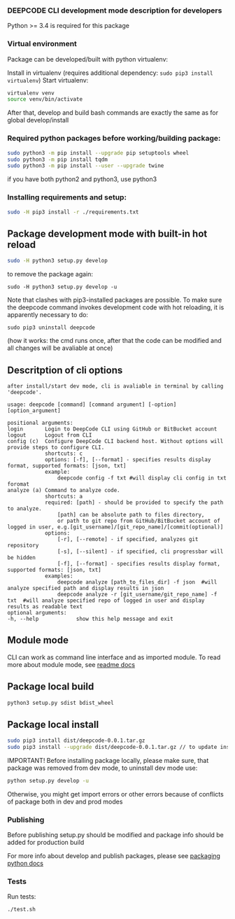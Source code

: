 ### DEEPCODE CLI development mode description for developers

Python >= 3.4 is required for this package

### Virtual environment

Package can be developed/built with python virtualenv:

Install in virtualenv (requires additional dependency: `sudo pip3 install virtualenv`)
Start virtualenv:

```bash
virtualenv venv
source venv/bin/activate
```

After that, develop and build bash commands are exactly the same as for global develop/install

### Required python packages before working/building package:

```bash
sudo python3 -m pip install --upgrade pip setuptools wheel
sudo python3 -m pip install tqdm
sudo python3 -m pip install --user --upgrade twine
```

if you have both python2 and python3, use python3

### Installing requirements and setup:

```bash
sudo -H pip3 install -r ./requirements.txt
```

## Package development mode with built-in hot reload

```bash
sudo -H python3 setup.py develop
```

to remove the package again:

```
sudo -H python3 setup.py develop -u
```

Note that clashes with pip3-installed packages are possible. To make sure the deepcode command
invokes development code with hot reloading, it is apparently necessary to do:

```
sudo pip3 uninstall deepcode
```

(how it works: the cmd runs once, after that the code can be modified and all changes will be avaliable at once)

## Descritption of cli options

```
after install/start dev mode, cli is avaliable in terminal by calling 'deepcode'.

usage: deepcode [command] [command argument] [-option] [option_argument]

positional arguments:
login       Login to DeepCode CLI using GitHub or BitBucket account
logout      Logout from CLI
config (c)  Configure DeepCode CLI backend host. Without options will provide steps to configure CLI.
            shortcuts: c
            options: [-f], [--format] - specifies results display format, supported formats: [json, txt]
            example:
                deepcode config -f txt #will display cli config in txt foromat
analyze (a) Command to analyze code.
            shortcuts: a
            required: [path] - should be provided to specify the path to analyze.
                [path] can be absolute path to files directory,
                or path to git repo from GitHub/BitBucket account of logged in user, e.g.[git_username]/[git_repo_name]/[commit(optional)]
            options:
                [-r], [--remote] - if specified, analyzes git repository
                [-s], [--silent] - if specified, cli progressbar will be hidden
                [-f], [--format] - specifies results display format, supported formats: [json, txt]
            examples:
                deepcode analyze [path_to_files_dir] -f json  #will analyze specified path and display results in json
                deepcode analyze -r [git_username/git_repo_name] -f txt  #will analyze specified repo of logged in user and display results as readable text
optional arguments:
-h, --help            show this help message and exit
```

## Module mode

CLI can work as command line interface and as imported module.
To read more about module mode, see [readme docs](README.md)

## Package local build

```bash
python3 setup.py sdist bdist_wheel
```

## Package local install

```bash
sudo pip3 install dist/deepcode-0.0.1.tar.gz
sudo pip3 install --upgrade dist/deepcode-0.0.1.tar.gz // to update installed package
```

IMPORTANT! Before installing package locally, please make sure, that package was removed from dev mode,
to uninstall dev mode use:

```bash
python setup.py develop -u
```

Otherwise, you might get import errors or other errors because of conflicts of package both in dev and prod modes

### Publishing

Before publishing setup.py should be modified and package info should be added for production build

For more info about develop and publish packages, please see [packaging python docs](https://packaging.python.org/tutorials/packaging-projects/)

### Tests

Run tests:

```bash
./test.sh
```
